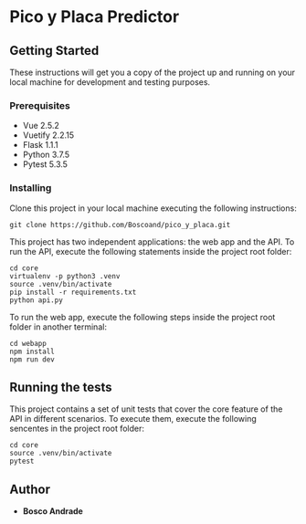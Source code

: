 # Pico y Placa Predictor


## Getting Started

These instructions will get you a copy of the project up and running on your local machine for development and testing purposes.

### Prerequisites

* Vue 2.5.2
* Vuetify 2.2.15
* Flask 1.1.1
* Python 3.7.5
* Pytest 5.3.5

### Installing

Clone this project in your local machine executing the following instructions: 

```
git clone https://github.com/Boscoand/pico_y_placa.git
```

This project has two independent applications: the web app and the API. To run the API, execute the following statements inside the project root folder:

```
cd core
virtualenv -p python3 .venv
source .venv/bin/activate
pip install -r requirements.txt
python api.py
```

To run the web app, execute the following steps inside the project root folder in another terminal:

```
cd webapp
npm install
npm run dev
```

## Running the tests

This project contains a set of unit tests that cover the core feature of the API in different scenarios. To execute them, execute the following sencentes in the project root folder: 

```
cd core
source .venv/bin/activate
pytest
```

## Author

* **Bosco Andrade**
